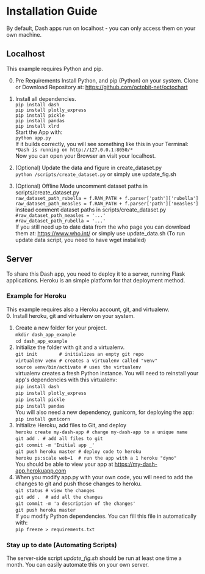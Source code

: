 # Installation Guide

By default, Dash apps run on localhost - you can only access them on your own machine.

## Localhost

This example requires Python and pip.

0. Pre Requirements
Install Python, and pip (Python) on your system.
Clone or Download Repository at: <https://github.com/octobit-net/octochart>

1. Install all dependencies.  
`pip install dash`  
`pip install plotly_express`  
`pip install pickle`  
`pip install pandas`  
`pip install xlrd`  
Start the App with:  
`python app.py`  
If it builds correctly, you will see something like this in your Terminal:  
`*Dash is running on http://127.0.0.1:8050/*`  
Now you can open your Browser an visit your localhost.  

2. (Optional) Update the data and figure in create_dataset.py  
`python /scripts/create_dataset.py`
or simply use update_fig.sh

3. (Optional) Offline Mode 
uncomment dataset paths in scripts/create_dataset.py  
    `raw_dataset_path_rubella = f.RAW_PATH + f.parser['path']['rubella']`  
    `raw_dataset_path_measles = f.RAW_PATH + f.parser['path']['measles']`  
instead comment dataset paths in scripts/create_dataset.py  
    `#raw_dataset_path_measles = '...'`  
    `#raw_dataset_path_rubella = '...'`  
If you still need up to date data from the who page you can download them at: <https://www.who.int/>
or simply use update_data.sh (To run update data script, you need to have wget installed)

## Server

To share this Dash app, you need to deploy it to a server, running Flask applications.
Heroku is an simple platform for that deployment method.

### Example for Heroku

This example requires also a Heroku account, git, and virtualenv.  
0. Install heroku, git and virtualenv on your system.  

1. Create a new folder for your project.  
`mkdir dash_app_example`  
`cd dash_app_example`  
2. Initialize the folder with git and a virtualenv.  
`git init        # initializes an empty git repo`  
`virtualenv venv # creates a virtualenv called "venv"`  
`source venv/bin/activate # uses the virtualenv`  
virtualenv creates a fresh Python instance. You will need to reinstall your app's dependencies with this virtualenv:  
`pip install dash`  
`pip install plotly_express`  
`pip install pickle`  
`pip install pandas`  
You will also need a new dependency, gunicorn, for deploying the app:  
`pip install gunicorn`  
3. Initialize Heroku, add files to Git, and deploy  
`heroku create my-dash-app # change my-dash-app to a unique name`  
`git add . # add all files to git`  
`git commit -m 'Initial app _'`  
`git push heroku master # deploy code to heroku`  
`heroku ps:scale web=1  # run the app with a 1 heroku "dyno"`  
You should be able to view your app at <https://my-dash-app.herokuapp.com>
4. When you modify app.py with your own code, you will need to add the changes to git and push those changes to heroku.  
`git status # view the changes`  
`git add .  # add all the changes`  
`git commit -m 'a description of the changes'`  
`git push heroku master`  
If you modify Python dependencies. You can fill this file in automatically with:  
`pip freeze > requirements.txt`  

### Stay up to date (Automating Scripts)

The server-side script *update_fig.sh* should be run at least one time a month. You can easily automate this on your own server.
